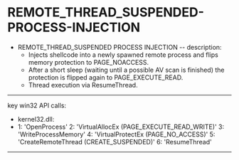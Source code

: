 # REMOTE_THREAD_SUSPENDED-PROCESS-INJECTION

- REMOTE_THREAD_SUSPENDED PROCESS INJECTION
-- description: 
	* Injects shellcode into a newly spawned remote process and flips memory protection to PAGE_NOACCESS. 
	* After a short sleep (waiting until a possible AV scan is finished) the protection is flipped again to PAGE_EXECUTE_READ.
	* Thread execution via ResumeThread.
	
-------------------------------------------
key win32 API calls:
  - kernel32.dll:
  -
    1: 'OpenProcess'
    2: 'VirtualAllocEx (PAGE_EXECUTE_READ_WRITE)'
    3: 'WriteProcessMemory'
    4: 'VirtualProtectEx (PAGE_NO_ACCESS)'
    5: 'CreateRemoteThread (CREATE_SUSPENDED)'
    6: 'ResumeThread'
--------------------------------------------
